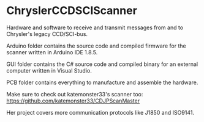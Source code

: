 # ChryslerCCDSCIScanner
Hardware and software to receive and transmit messages from and to Chrysler's legacy CCD/SCI-bus.

Arduino folder contains the source code and compiled firmware for the scanner written in Arduino IDE 1.8.5.

GUI folder contains the C# source code and compiled binary for an external computer written in Visual Studio.

PCB folder contains everything to manufacture and assemble the hardware.

Make sure to check out katemonster33's scanner too: https://github.com/katemonster33/CDJPScanMaster

Her project covers more communication protocols like J1850 and ISO9141. 